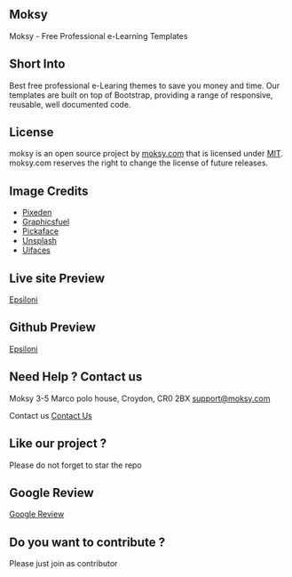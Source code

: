 ## Moksy
Moksy - Free Professional e-Learning Templates

## Short Into 
Best free professional e-Learing themes to save you money and time. Our templates are built on top of Bootstrap, providing a range of responsive, reusable, well documented code. 

## License

moksy is an open source project by [moksy.com](https://moksy.com) that is licensed under [MIT](https://opensource.org/licenses/MIT).
moksy.com reserves the right to change the license of future releases.

## Image Credits

- [Pixeden](http://www.pixeden.com/psd-web-elements/flat-responsive-showcase-psd)
- [Graphicsfuel](https://www.graphicsfuel.com/2013/02/13-high-resolution-blur-backgrounds/)
- [Pickaface](https://pickaface.net/)
- [Unsplash](https://unsplash.com/)
- [Uifaces](http://uifaces.com/)


## Live site Preview 

[Epsiloni](https://moksy.com/templates/epsiloni)


## Github Preview 
[Epsiloni](https://moksy-lab.github.io/epsiloni/)


## Need Help ? Contact us 
Moksy 
3-5 Marco polo house, Croydon, CR0 2BX
support@moksy.com

Contact us 
[Contact Us](https://moksy.com/contact-us.php)

## Like our project ? 
   Please do not forget to star the repo 

## Google Review 
[Google Review]([https://moksy.com/contact-us.php](https://g.page/r/CWIjjM1wv6tFEB0/review))


## Do you want to contribute ? 
Please just join as contributor 
